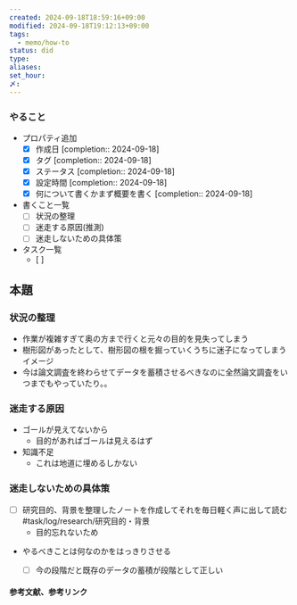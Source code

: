 ```yaml
---
created: 2024-09-18T18:59:16+09:00
modified: 2024-09-18T19:12:13+09:00
tags:
  - memo/how-to
status: did
type: 
aliases: 
set_hour: 
〆: 
---
```

### やること
- プロパティ追加
	- [x] 作成日  [completion:: 2024-09-18]
	- [x] タグ  [completion:: 2024-09-18]
	- [x] ステータス  [completion:: 2024-09-18]
	- [x] 設定時間  [completion:: 2024-09-18]
	- [x] 何について書くかまず概要を書く  [completion:: 2024-09-18]
- 書くこと一覧
	- [ ] 状況の整理
	- [ ] 迷走する原因(推測)
	- [ ] 迷走しないための具体策
- タスク一覧
	- [ ] 
## 本題
### 状況の整理
- 作業が複雑すぎて奥の方まで行くと元々の目的を見失ってしまう
- 樹形図があったとして、樹形図の根を掘っていくうちに迷子になってしまうイメージ
- 今は論文調査を終わらせてデータを蓄積させるべきなのに全然論文調査をいつまでもやっていたり。。
### 迷走する原因
- ゴールが見えてないから
	- 目的があればゴールは見えるはず
- 知識不足
	- これは地道に埋めるしかない
### 迷走しないための具体策
- [ ] 研究目的、背景を整理したノートを作成してそれを毎日軽く声に出して読む #task/log/research/研究目的・背景 
	- 目的忘れないため
- やるべきことは何なのかをはっきりさせる
	- [ ] 今の段階だと既存のデータの蓄積が段階として正しい



#### 参考文献、参考リンク